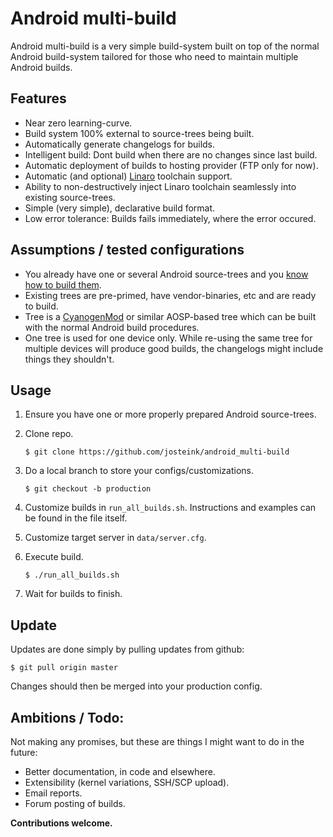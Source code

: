 Android multi-build
===================

Android multi-build is a very simple build-system built on top of the normal
Android build-system tailored for those who need to maintain multiple Android
builds.

## Features

- Near zero learning-curve.
- Build system 100% external to source-trees being built.
- Automatically generate changelogs for builds.
- Intelligent build: Dont build when there are no changes since last build.
- Automatic deployment of builds to hosting provider (FTP only for now).
- Automatic (and optional) [Linaro](http://www.linaro.org/) toolchain support.
- Ability to non-destructively inject Linaro toolchain seamlessly into
  existing source-trees.
- Simple (very simple), declarative build format.
- Low error tolerance: Builds fails immediately, where the error occured.

## Assumptions / tested configurations

- You already have one or several Android source-trees and you
  [know how to build them](http://source.android.com/source/).
- Existing trees are pre-primed, have vendor-binaries, etc and are ready to build.
- Tree is a [CyanogenMod](https://github.com/CyanogenMod/) or similar AOSP-based
  tree which can be built with the normal Android build procedures.
- One tree is used for one device only. While re-using the same tree for multiple
  devices will produce good builds, the changelogs might include things they shouldn't.

## Usage

1. Ensure you have one or more properly prepared Android source-trees.

2. Clone repo.

    `$ git clone https://github.com/josteink/android_multi-build`

3. Do a local branch to store your configs/customizations.

    `$ git checkout -b production`

4. Customize builds in `run_all_builds.sh`. Instructions and examples can be found in the file itself.

5. Customize target server in `data/server.cfg`.

6. Execute build.

    `$ ./run_all_builds.sh`

7. Wait for builds to finish.

## Update

Updates are done simply by pulling updates from github:

    $ git pull origin master

Changes should then be merged into your production config.

## Ambitions / Todo:

Not making any promises, but these are things I might want to do in the
future:

- Better documentation, in code and elsewhere.
- Extensibility (kernel variations, SSH/SCP upload).
- Email reports.
- Forum posting of builds.

**Contributions welcome.**